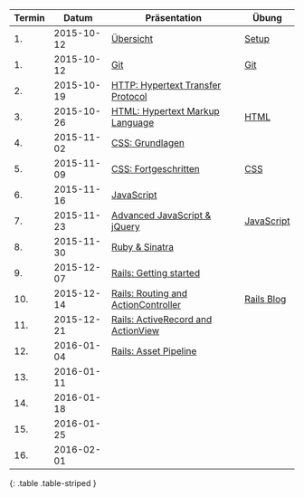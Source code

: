 | Termin | Datum      | Präsentation                                            | Übung                        |
|--------|------------|---------------------------------------------------------|-------------------------------|
| 1.     | 2015-10-12 | [Übersicht](slides/start.html)                          | [Setup](exercises/setup.html) |
| 1.     | 2015-10-12 | [Git](slides/git.html)                                  | [Git](exercises/git.html) |
| 2.     | 2015-10-19 | [HTTP: Hypertext Transfer Protocol](slides/http.html)   | |
| 3.     | 2015-10-26 | [HTML: Hypertext Markup Language](slides/html.html)     | [HTML](exercises/html.html) |
| 4.     | 2015-11-02 | [CSS: Grundlagen](slides/css-basics.html)               | |
| 5.     | 2015-11-09 | [CSS: Fortgeschritten](slides/css-advanced.html)        | [CSS](exercises/css.html) |
| 6.     | 2015-11-16 | [JavaScript](slides/javascript.html)                    | |
| 7.     | 2015-11-23 | [Advanced JavaScript & jQuery](slides/advanced-javascript-and-jquery.html) | [JavaScript](exercises/javascript.html) |
| 8.     | 2015-11-30 | [Ruby & Sinatra](slides/ruby-sinatra.html)              | |
| 9.     | 2015-12-07 | [Rails: Getting started](slides/rails-getting-started.html)                | |
| 10.    | 2015-12-14 | [Rails: Routing and ActionController](slides/rails-routing-controllers)    | [Rails Blog](exercises/rails-blog.html) |
| 11.    | 2015-12-21 | [Rails: ActiveRecord and ActionView](slides/rails-activerecord-actionview) | |
| 12.    | 2016-01-04 | [Rails: Asset Pipeline](slides/rails-asset-pipeline) | |
| 13.    | 2016-01-11 | | |
| 14.    | 2016-01-18 | | |
| 15.    | 2016-01-25 | | |
| 16.    | 2016-02-01 | | |
{: .table .table-striped }
